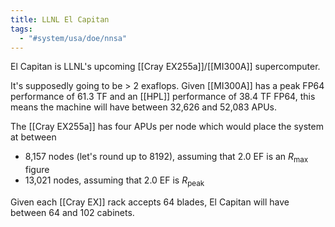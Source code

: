 ```yaml
---
title: LLNL El Capitan
tags:
  - "#system/usa/doe/nnsa"
---
```

El Capitan is LLNL's upcoming [[Cray EX255a]]/[[MI300A]] supercomputer.

It's supposedly going to be > 2 exaflops. Given [[MI300A]] has a peak FP64 performance of 61.3 TF and an [[HPL]] performance of 38.4 TF FP64, this means the machine will have between 32,626 and 52,083 APUs.

The [[Cray EX255a]] has four APUs per node which would place the system at between

- 8,157 nodes (let's round up to 8192), assuming that 2.0 EF is an $R_\text{max}$ figure
- 13,021 nodes, assuming that 2.0 EF is $R_\text{peak}$

Given each [[Cray EX]] rack accepts 64 blades, El Capitan will have between 64 and 102 cabinets.